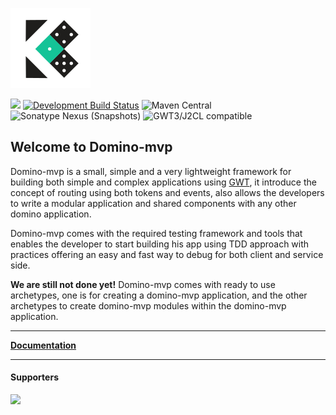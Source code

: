 ![logoimage](https://raw.githubusercontent.com/DominoKit/DominoKit.github.io/master/logo/128.png)

<a title="Gitter" href="https://gitter.im/DominoKit/domino"><img src="https://badges.gitter.im/Join%20Chat.svg"></a>
[![Development Build Status](https://github.com/DominoKit/domino-mvp/actions/workflows/deploy.yaml/badge.svg?branch=development)](https://github.com/DominoKit/domino-mvp/actions/workflows/deploy.yaml/badge.svg?branch=development)
![Maven Central](https://maven-badges.herokuapp.com/maven-central/org.dominokit/domino-mvp/badge.svg)
![Sonatype Nexus (Snapshots)](https://img.shields.io/badge/Snapshot-HEAD--SNAPSHOT-orange)
![GWT3/J2CL compatible](https://img.shields.io/badge/GWT3/J2CL-compatible-brightgreen.svg)

## Welcome to Domino-mvp

Domino-mvp is a small, simple and a very lightweight framework for building both simple and complex applications using [GWT](http://www.gwtproject.org/), it introduce the concept of routing using both tokens and events, also allows the developers to write a modular application and shared components with any other domino application.

Domino-mvp comes with the required testing framework and tools that enables the developer to start building his app using TDD approach with practices offering an easy and fast way to debug for both client and service side.

**We are still not done yet!** Domino-mvp comes with ready to use archetypes, one is for creating a domino-mvp application, and the other archetypes to create domino-mvp modules within the domino-mvp application.

----------------------------

**[Documentation](https://github.com/DominoKit/domino-mvp/wiki)**

----------------------------
#### Supporters

<a title="Install4j" href="https://www.ej-technologies.com/products/install4j/overview.html"><img src="https://www.ej-technologies.com/images/product_banners/install4j_large.png"></a>